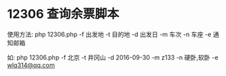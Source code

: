 # 12306  查询余票脚本

使用方法:  php 12306.php -f 出发地 -t 目的地 -d 出发日 -m 车次 -n 车座 -e 通知邮箱

如:  php 12306.php -f 北京 -t 井冈山 -d 2016-09-30 -m z133 -n 硬卧,软卧 -e wlq314@qq.com


